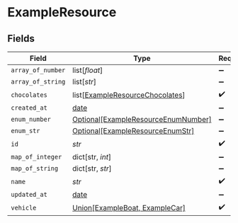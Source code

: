 # ExampleResource


## Fields

| Field                                                                                   | Type                                                                                    | Required                                                                                | Description                                                                             |
| --------------------------------------------------------------------------------------- | --------------------------------------------------------------------------------------- | --------------------------------------------------------------------------------------- | --------------------------------------------------------------------------------------- |
| `array_of_number`                                                                       | list[*float*]                                                                           | :heavy_minus_sign:                                                                      | N/A                                                                                     |
| `array_of_string`                                                                       | list[*str*]                                                                             | :heavy_minus_sign:                                                                      | N/A                                                                                     |
| `chocolates`                                                                            | list[[ExampleResourceChocolates](../../models/shared/exampleresourcechocolates.md)]     | :heavy_check_mark:                                                                      | N/A                                                                                     |
| `created_at`                                                                            | [date](https://docs.python.org/3/library/datetime.html#date-objects)                    | :heavy_minus_sign:                                                                      | N/A                                                                                     |
| `enum_number`                                                                           | [Optional[ExampleResourceEnumNumber]](../../models/shared/exampleresourceenumnumber.md) | :heavy_minus_sign:                                                                      | N/A                                                                                     |
| `enum_str`                                                                              | [Optional[ExampleResourceEnumStr]](../../models/shared/exampleresourceenumstr.md)       | :heavy_minus_sign:                                                                      | N/A                                                                                     |
| `id`                                                                                    | *str*                                                                                   | :heavy_check_mark:                                                                      | N/A                                                                                     |
| `map_of_integer`                                                                        | dict[str, *int*]                                                                        | :heavy_minus_sign:                                                                      | N/A                                                                                     |
| `map_of_string`                                                                         | dict[str, *str*]                                                                        | :heavy_minus_sign:                                                                      | N/A                                                                                     |
| `name`                                                                                  | *str*                                                                                   | :heavy_check_mark:                                                                      | N/A                                                                                     |
| `updated_at`                                                                            | [date](https://docs.python.org/3/library/datetime.html#date-objects)                    | :heavy_minus_sign:                                                                      | N/A                                                                                     |
| `vehicle`                                                                               | [Union[ExampleBoat, ExampleCar]](../../models/shared/examplevehicle.md)                 | :heavy_check_mark:                                                                      | N/A                                                                                     |